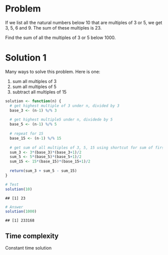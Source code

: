 # Problem

If we list all the natural numbers below 10 that are multiples of 3 or
5, we get 3, 5, 6 and 9. The sum of these multiples is 23.

Find the sum of all the multiples of 3 or 5 below 1000.

# Solution 1

Many ways to solve this problem. Here is one:

1.  sum all multiples of 3
2.  sum all multiples of 5
3.  subtract all multiples of 15

``` r
solution <- function(n) {
  # get highest multiple of 3 under n, divided by 3
  base_3 <- (n-1) %/% 3
  
  # get highest multiple5 under n, dividede by 5
  base_5 <- (n-1) %/% 5
  
  # repeat for 15
  base_15 <- (n-1) %/% 15
  
  # get sum of all multiples of 3, 5, 15 using shortcut for sum of first n natural numbers
  sum_3 <- 3*(base_3)*(base_3+1)/2
  sum_5 <- 5*(base_5)*(base_5+1)/2
  sum_15 <- 15*(base_15)*(base_15+1)/2
  
  return(sum_3 + sum_5 - sum_15)
}

# Test
solution(10)
```

    ## [1] 23

``` r
# Answer
solution(1000)
```

    ## [1] 233168

## Time complexity

Constant time solution
